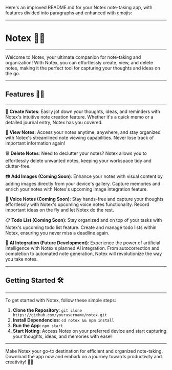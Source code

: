 Here's an improved README.md for your Notex note-taking app, with features divided into paragraphs and enhanced with emojis:

---

# Notex 📝✨

---

Welcome to Notex, your ultimate companion for note-taking and organization! With Notex, you can effortlessly create, view, and delete notes, making it the perfect tool for capturing your thoughts and ideas on the go. 

---

## Features 🚀📌

---

📝 **Create Notes**: Easily jot down your thoughts, ideas, and reminders with Notex's intuitive note creation feature. Whether it's a quick memo or a detailed journal entry, Notex has you covered.

👀 **View Notes**: Access your notes anytime, anywhere, and stay organized with Notex's streamlined note viewing capabilities. Never lose track of important information again!

🗑️ **Delete Notes**: Need to declutter your notes? Notex allows you to effortlessly delete unwanted notes, keeping your workspace tidy and clutter-free.

📷 **Add Images (Coming Soon)**: Enhance your notes with visual content by adding images directly from your device's gallery. Capture memories and enrich your notes with Notex's upcoming image integration feature.

🎤 **Voice Notes (Coming Soon)**: Stay hands-free and capture your thoughts effortlessly with Notex's upcoming voice notes functionality. Record important ideas on the fly and let Notex do the rest.

📋 **Todo List (Coming Soon)**: Stay organized and on top of your tasks with Notex's upcoming todo list feature. Create and manage todo lists within Notex, ensuring you never miss a deadline again.

🤖 **AI Integration (Future Development)**: Experience the power of artificial intelligence with Notex's planned AI integration. From autocorrection and completion to automated note generation, Notex will revolutionize the way you take notes.

---

## Getting Started 🛠️

---

To get started with Notex, follow these simple steps:

1. **Clone the Repository**: `git clone https://github.com/yourusername/notex.git`
2. **Install Dependencies**: `cd notex && npm install`
3. **Run the App**: `npm start`
4. **Start Noting**: Access Notex on your preferred device and start capturing your thoughts, ideas, and memories with ease!

---


Make Notex your go-to destination for efficient and organized note-taking. Download the app now and embark on a journey towards productivity and creativity! 🚀📝
